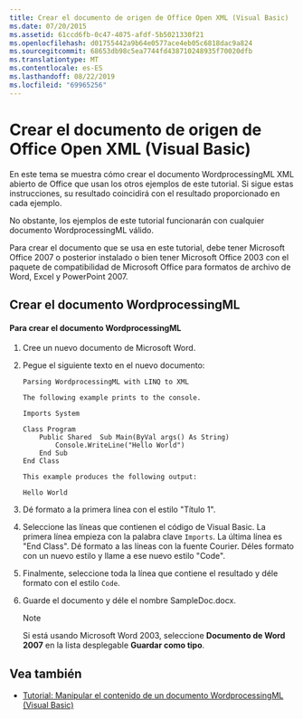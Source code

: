 ```yaml
---
title: Crear el documento de origen de Office Open XML (Visual Basic)
ms.date: 07/20/2015
ms.assetid: 61ccd6fb-0c47-4075-afdf-5b5021330f21
ms.openlocfilehash: d01755442a9b64e0577ace4eb05c6818dac9a824
ms.sourcegitcommit: 68653db98c5ea7744fd438710248935f70020dfb
ms.translationtype: MT
ms.contentlocale: es-ES
ms.lasthandoff: 08/22/2019
ms.locfileid: "69965256"
---
```

# <a name="creating-the-source-office-open-xml-document-visual-basic"></a>Crear el documento de origen de Office Open XML (Visual Basic)
En este tema se muestra cómo crear el documento WordprocessingML XML abierto de Office que usan los otros ejemplos de este tutorial. Si sigue estas instrucciones, su resultado coincidirá con el resultado proporcionado en cada ejemplo.  
  
 No obstante, los ejemplos de este tutorial funcionarán con cualquier documento WordprocessingML válido.  
  
 Para crear el documento que se usa en este tutorial, debe tener Microsoft Office 2007 o posterior instalado o bien tener Microsoft Office 2003 con el paquete de compatibilidad de Microsoft Office para formatos de archivo de Word, Excel y PowerPoint 2007.  
  
## <a name="creating-the-wordprocessingml-document"></a>Crear el documento WordprocessingML  
  
#### <a name="to-create-the-wordprocessingml-document"></a>Para crear el documento WordprocessingML  
  
1. Cree un nuevo documento de Microsoft Word.  
  
2. Pegue el siguiente texto en el nuevo documento:  
  
    ```  
    Parsing WordprocessingML with LINQ to XML  
  
    The following example prints to the console.  
  
    Imports System  
  
    Class Program  
        Public Shared  Sub Main(ByVal args() As String)  
            Console.WriteLine("Hello World")  
        End Sub  
    End Class  
  
    This example produces the following output:  
  
    Hello World  
    ```  
  
3. Dé formato a la primera línea con el estilo "Título 1".  
  
4. Seleccione las líneas que contienen el código de Visual Basic. La primera línea empieza con la palabra clave `Imports`. La última línea es "End Class". Dé formato a las líneas con la fuente Courier. Déles formato con un nuevo estilo y llame a ese nuevo estilo "Code".  
  
5. Finalmente, seleccione toda la línea que contiene el resultado y déle formato con el estilo `Code`.  
  
6. Guarde el documento y déle el nombre SampleDoc.docx.  
  
    > [!NOTE]
    > Si está usando Microsoft Word 2003, seleccione **Documento de Word 2007** en la lista desplegable **Guardar como tipo**.  
  
## <a name="see-also"></a>Vea también

- [Tutorial: Manipular el contenido de un documento WordprocessingML (Visual Basic)](../../../../visual-basic/programming-guide/concepts/linq/tutorial-manipulating-content-in-a-wordprocessingml-document.md)
